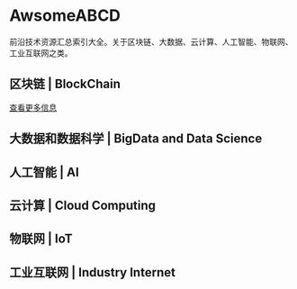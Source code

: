 # AwsomeABCD
前沿技术资源汇总索引大全。关于区块链、大数据、云计算、人工智能、物联网、工业互联网之类。


## 区块链 | BlockChain

[查看更多信息](BlockChain.md)


## 大数据和数据科学 | BigData and Data Science

## 人工智能 | AI

## 云计算 | Cloud Computing

## 物联网 | IoT

## 工业互联网 | Industry Internet


